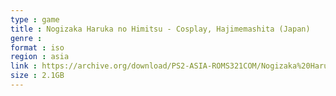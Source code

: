```yaml
---
type : game
title : Nogizaka Haruka no Himitsu - Cosplay, Hajimemashita (Japan)
genre : 
format : iso
region : asia
link : https://archive.org/download/PS2-ASIA-ROMS321COM/Nogizaka%20Haruka%20no%20Himitsu%20-%20Cosplay%2C%20Hajimemashita%20%28Japan%29.7z
size : 2.1GB
---
```

